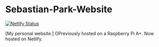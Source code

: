 # Sebastian-Park-Website
[![Netlify Status](https://api.netlify.com/api/v1/badges/9f591c89-a904-44df-86d9-ebf351bf0007/deploy-status)](https://app.netlify.com/sites/sebastian-park/deploys)

[My personal website.] ()Previously hosted on a Raspberry Pi A+. Now hosted on Netlify.
